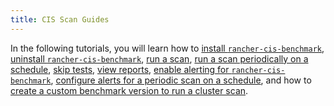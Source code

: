 ```yaml
---
title: CIS Scan Guides
---
```


In the following tutorials, you will learn how to [install `rancher-cis-benchmark`](../how-to-guides/advanced-user-guides/cis-scan-guides/install-rancher-cis-benchmark.md), [uninstall `rancher-cis-benchmark`](../how-to-guides/advanced-user-guides/cis-scan-guides/uninstall-rancher-cis-benchmark.md), [run a scan](../how-to-guides/advanced-user-guides/cis-scan-guides/run-a-scan.md), [run a scan periodically on a schedule](../how-to-guides/advanced-user-guides/cis-scan-guides/run-a-scan-periodically-on-a-schedule.md), [skip tests](../how-to-guides/advanced-user-guides/cis-scan-guides/skip-tests.md), [view reports](../how-to-guides/advanced-user-guides/cis-scan-guides/view-reports.md), [enable alerting for `rancher-cis-benchmark`](../how-to-guides/advanced-user-guides/cis-scan-guides/enable-alerting-for-rancher-cis-benchmark.md), [configure alerts for a periodic scan on a schedule](../how-to-guides/advanced-user-guides/cis-scan-guides/configure-alerts-for-periodic-scan-on-a-schedule.md), and how to [create a custom benchmark version to run a cluster scan](../how-to-guides/advanced-user-guides/cis-scan-guides/create-a-custom-benchmark-version-to-run.md).